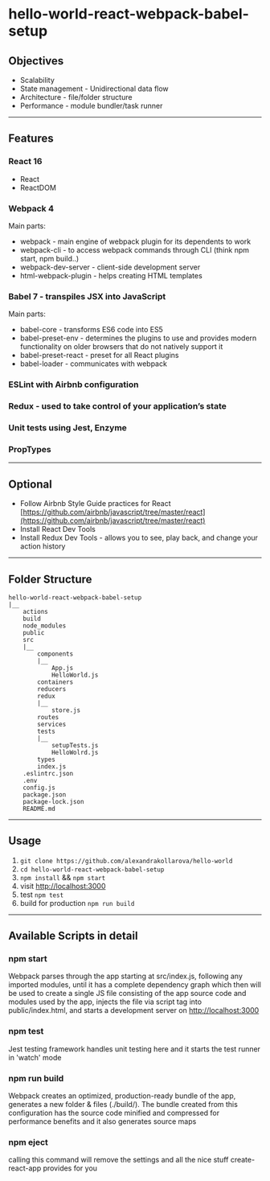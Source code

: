# hello-world-react-webpack-babel-setup

## Objectives

* Scalability
* State management - Unidirectional data flow
* Architecture - file/folder structure
* Performance - module bundler/task runner

---

## Features

### React 16

* React
* ReactDOM

### Webpack 4

Main parts:

* webpack - main engine of webpack plugin for its dependents to work
* webpack-cli - to access webpack commands through CLI (think npm start, npm build..)
* webpack-dev-server - client-side development server
* html-webpack-plugin - helps creating HTML templates

### Babel 7 - transpiles JSX into JavaScript

Main parts:

* babel-core - transforms ES6 code into ES5
* babel-preset-env - determines the plugins to use and provides modern functionality on older browsers that do not natively support it
* babel-preset-react - preset for all React plugins
* babel-loader - communicates with webpack

### ESLint with Airbnb configuration

### Redux - used to take control of your application’s state

### Unit tests using Jest, Enzyme

### PropTypes

---

## Optional

* Follow Airbnb Style Guide practices for React [https://github.com/airbnb/javascript/tree/master/react](https://github.com/airbnb/javascript/tree/master/react)
* Install React Dev Tools
* Install Redux Dev Tools - allows you to see, play back, and change your action history

---

## Folder Structure

```
hello-world-react-webpack-babel-setup
|__ 
    actions
    build
    node_modules
    public
    src
    |__
        components
        |__ 
            App.js
            HelloWorld.js
        containers
        reducers
        redux
        |__
            store.js
        routes
        services
        tests
        |__ 
            setupTests.js
            HelloWolrd.js
        types
        index.js
    .eslintrc.json
    .env
    config.js
    package.json
    package-lock.json
    README.md
```

---

## Usage

1. ```git clone https://github.com/alexandrakollarova/hello-world```
2. ```cd hello-world-react-webpack-babel-setup```
3. ```npm install``` && ```npm start```
4. visit [http://localhost:3000](http://localhost:3000)
5. test ```npm test```
6. build for production ```npm run build```

---

## Available Scripts in detail

### npm start

Webpack parses through the app starting at src/index.js, following any imported modules, until it has a complete dependency graph which then will be used to create a single JS file consisting of the app source code and modules used by the app, injects the file via script tag into public/index.html, and starts a development server on <http://localhost:3000>

### npm test

Jest testing framework handles unit testing here and it starts the test runner in 'watch' mode

### npm run build

Webpack creates an optimized, production-ready bundle of the app, generates a new folder & files (./build/). The bundle created from this configuration has the source code minified and compressed for performance benefits and it also generates source maps

### npm eject

calling this command will remove the settings and all the nice stuff create-react-app provides for you

